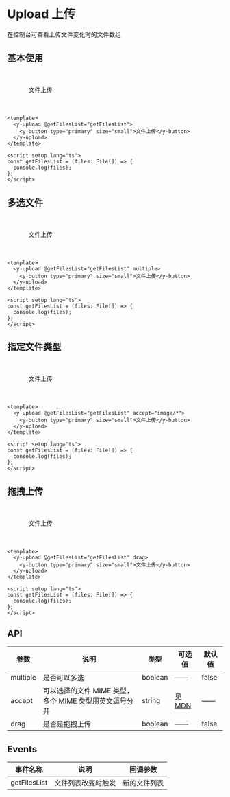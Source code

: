 # Upload 上传

在控制台可查看上传文件变化时的文件数组

## 基本使用

<div class="upload-demo">
  <y-upload @getFilesList="getFilesList">
    <y-button type="primary" size="small">文件上传</y-button>
  </y-upload>
</div>

```vue
<template>
  <y-upload @getFilesList="getFilesList">
    <y-button type="primary" size="small">文件上传</y-button>
  </y-upload>
</template>

<script setup lang="ts">
const getFilesList = (files: File[]) => {
  console.log(files);
};
</script>
```

## 多选文件

<div class="upload-demo">
  <y-upload @getFilesList="getFilesList" multiple>
    <y-button type="primary" size="small">文件上传</y-button>
  </y-upload>
</div>

```vue
<template>
  <y-upload @getFilesList="getFilesList" multiple>
    <y-button type="primary" size="small">文件上传</y-button>
  </y-upload>
</template>

<script setup lang="ts">
const getFilesList = (files: File[]) => {
  console.log(files);
};
</script>
```

## 指定文件类型

<div class="upload-demo">
  <y-upload @getFilesList="getFilesList"  accept="image/*">
    <y-button type="primary" size="small">文件上传</y-button>
  </y-upload>
</div>

```vue
<template>
  <y-upload @getFilesList="getFilesList" accept="image/*">
    <y-button type="primary" size="small">文件上传</y-button>
  </y-upload>
</template>

<script setup lang="ts">
const getFilesList = (files: File[]) => {
  console.log(files);
};
</script>
```

## 拖拽上传

<div class="upload-demo">
  <y-upload @getFilesList="getFilesList" drag>
    <y-button type="primary" size="small">文件上传</y-button>
  </y-upload>
</div>

```vue
<template>
  <y-upload @getFilesList="getFilesList" drag>
    <y-button type="primary" size="small">文件上传</y-button>
  </y-upload>
</template>

<script setup lang="ts">
const getFilesList = (files: File[]) => {
  console.log(files);
};
</script>
```

## API

| 参数     | 说明                                                   | 类型    | 可选值                                                                                                                         | 默认值 |
| -------- | ------------------------------------------------------ | ------- | ------------------------------------------------------------------------------------------------------------------------------ | ------ |
| multiple | 是否可以多选                                           | boolean | ——                                                                                                                             | false  |
| accept   | 可以选择的文件 MIME 类型，多个 MIME 类型用英文逗号分开 | string  | <a href='https://developer.mozilla.org/zh-CN/docs/Web/HTML/Element/Input/file#%E9%99%84%E5%8A%A0%E5%B1%9E%E6%80%A7'>见 MDN</a> | ——     |
| drag     | 是否是拖拽上传                                         | boolean | ——                                                                                                                             | false  |

## Events

| 事件名称     | 说明               | 回调参数     |
| ------------ | ------------------ | ------------ |
| getFilesList | 文件列表改变时触发 | 新的文件列表 |

<script setup lang="ts">
  const getFilesList = (files: File[]) => {
  console.log(files);
};
</script>

<style scope>
.upload-demo {
  width: 400px;
  margin: 50px;

}
.upload-demo .y-icon{
  font-size:20px
}
</style>
